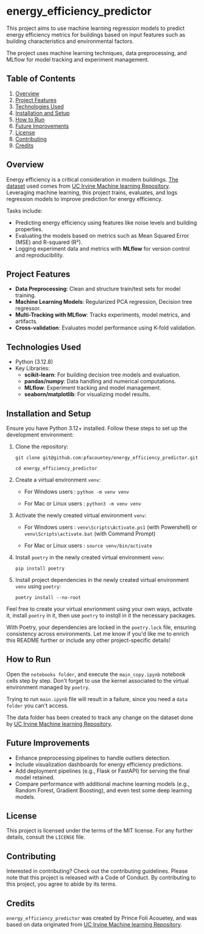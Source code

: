# energy_efficiency_predictor
This project aims to use machine learning regression models to predict energy efficiency metrics for buildings based on input features such as building characteristics and environmental factors. 

The project uses machine learning techniques, data preprocessing, and MLflow for model tracking and experiment management.

## Table of Contents
1. [Overview]()
2. [Project Features]()
3. [Technologies Used]()
4. [Installation and Setup]()
5. [How to Run]()
6. [Future Improvements]()
7. [License]()
8. [Contributing]()
9. [Credits]()

## Overview
Energy efficiency is a critical consideration in modern buildings.
[The dataset](https://archive.ics.uci.edu/dataset/242/energy+efficiency) used comes from [UC Irvine Machine learning Repository](https://archive.ics.uci.edu/).
Leveraging machine learning, this project trains, evaluates, and logs regression models to improve prediction for energy efficiency.

Tasks include:
- Predicting energy efficiency using features like noise levels and building properties.
- Evaluating the models based on metrics such as Mean Squared Error (MSE) and R-squared (R²).
- Logging experiment data and metrics with **MLflow** for version control and reproducibility.

## Project Features
- **Data Preprocessing**: Clean and structure train/test sets for model training.
- **Machine Learning Models**: Regularized PCA regression, Decision tree regressor.
- **Multi-Tracking with MLflow**: Tracks experiments, model metrics, and artifacts.
- **Cross-validation**: Evaluates model performance using K-fold validation.

## Technologies Used
- Python (3.12.8)
- Key Libraries:
    - **scikit-learn**: For building decision tree models and evaluation.
    - **pandas/numpy**: Data handling and numerical computations.
    - **MLflow**: Experiment tracking and model management.
    - **seaborn/matplotlib**: For visualizing model results.

## Installation and Setup
Ensure you have Python 3.12+ installed. Follow these steps to set up the development environment:
1. Clone the repository:

    `git clone git@github.com:pfacouetey/energy_efficiency_predictor.git`

    `cd energy_efficiency_predictor`

2. Create a virtual environment `venv`:

   - For Windows users : `python -m venv venv`

   - For Mac or Linux users : `python3 -m venv venv`

4. Activate the newly created virtual environment `venv`:
    
   - For Windows users : `venv\Scripts\Activate.ps1` (with Powershell) or `venv\Scripts\activate.bat` (with Command Prompt)

   - For Mac or Linux users : `source venv/bin/activate`
   
2. Install `poetry` in the newly created virtual environment `venv`:

    `pip install poetry`

3. Install project dependencies in the newly created virtual environment `venv` using `poetry`:

    `poetry install --no-root`

Feel free to create your virtual envrionment using your own ways, activate it, install `poetry` in it, then use `poetry` to instqll in it the necessary packages.

With Poetry, your dependencies are locked in the `poetry.lock` file, ensuring consistency across environments.
Let me know if you'd like me to enrich this README further or include any other project-specific details!

## How to Run
Open the `notebooks folder`, and execute the `main_copy.ipynb` notebook cells step by step.
Don't forget to use the kernel associated to the virtual environment managed by `poetry`.

Trying to run `main.ipynb` file will result in a failure, since you need a `data folder` you can't access.

The data folder has been created to track any change on the dataset done by [UC Irvine Machine learning Repository](https://archive.ics.uci.edu/).

## Future Improvements
- Enhance preprocessing pipelines to handle outliers detection.
- Include visualization dashboards for energy efficiency predictions.
- Add deployment pipelines (e.g., Flask or FastAPI) for serving the final model retained.
- Compare performance with additional machine learning models (e.g., Random Forest, Gradient Boosting), and even test some deep learning models.

## License
This project is licensed under the terms of the MIT license. For any further details, consult the `LICENSE` file.

## Contributing
Interested in contributing? Check out the contributing guidelines. Please note that this project is released with a Code of Conduct. By contributing to this project, you agree to abide by its terms.

## Credits
`energy_efficiency_predictor` was created by Prince Foli Acouetey, and was based on data originated from [UC Irvine Machine learning Repository](https://archive.ics.uci.edu/).
